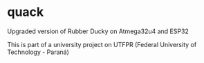 # quack
Upgraded version of Rubber Ducky on Atmega32u4 and ESP32

This is part of a university project on UTFPR (Federal University of Technology - Paraná)
